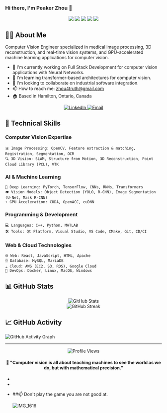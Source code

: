 ### Hi there, I'm Peaker Zhou 👋

<div align="center">
  <img src="https://img.shields.io/badge/CV-Computer%20Vision-blue" />
  <img src="https://img.shields.io/badge/AI-Machine%20Learning-green" />
  <img src="https://img.shields.io/badge/GPU-CUDA-red" />
  <img src="https://img.shields.io/badge/C++-Expert-orange" />
  <img src="https://img.shields.io/badge/Python-Expert-yellow" />
</div>

## 👨‍💻 About Me

Computer Vision Engineer specialized in medical image processing, 3D reconstruction, and real-time vision systems, and GPU-accelerated machine learning applications for computer vision.

- 🔭 I'm currently working on Full Stack Development for computer vision applications with Neural Networks.
- 🌱 I'm learning transformer-based architectures for computer vision.
- 👯 I'm looking to collaborate on industrial software integration.
- 📫 How to reach me: [zhou4truth@gmail.com](mailto:zhou4truth@gmail.com)
- 🏠 Based in Hamilton, Ontario, Canada

<div align="center">
  <a href="https://www.linkedin.com/in/gaofengzhou" target="_blank">
    <img src="https://img.shields.io/badge/LinkedIn-Connect-blue?style=for-the-badge&logo=linkedin" alt="LinkedIn" />
  </a>
  <a href="mailto:zhou4truth@gmail.com">
    <img src="https://img.shields.io/badge/Email-Contact-red?style=for-the-badge&logo=gmail" alt="Email" />
  </a>
</div>

## 🔧 Technical Skills

### Computer Vision Expertise
```
📊 Image Processing: OpenCV, Feature extraction & matching, Registration, Segmentation, OCR
🔍 3D Vision: SLAM, Structure from Motion, 3D Reconstruction, Point Cloud Library (PCL), VTK
```

### AI & Machine Learning
```
🧠 Deep Learning: PyTorch, TensorFlow, CNNs, RNNs, Transformers
👁️ Vision Models: Object Detection (YOLO, R-CNN), Image Segmentation (U-Net, Mask R-CNN)
⚡ GPU Acceleration: CUDA, OpenACC, cuDNN
```

### Programming & Development
```
💻 Languages: C++, Python, MATLAB
🛠️ Tools: Qt Platform, Visual Studio, VS Code, CMake, Git, CD/CI
```

### Web & Cloud Technologies
```
🌐 Web: React, JavaScript, HTML, Apache
🗄️ Database: MySQL, MariaDB
☁️ Cloud: AWS (EC2, S3, RDS), Google Cloud
🐳 DevOps: Docker, Linux, MacOS, Windows
```

## 📊 GitHub Stats

<div align="center">
  <img src="https://github-readme-stats.vercel.app/api?username=Zhou4truth&show_icons=true&theme=radical" alt="GitHub Stats" />
</div>

<div align="center">
  <img src="https://github-readme-streak-stats.herokuapp.com/?user=Zhou4truth&theme=radical" alt="GitHub Streak" />
</div>


## 📈 GitHub Activity

![GitHub Activity Graph](https://activity-graph.herokuapp.com/graph?username=Zhou4truth&theme=react-dark)

---

<div align="center">
  <img src="https://komarev.com/ghpvc/?username=Zhou4truth&color=blueviolet" alt="Profile Views" />
  
  <h4>💬 "Computer vision is all about teaching machines to see the world as we do, but with mathematical precision."</h4>
</div>














































-
- 
- ##📫 Don't play the game you are not good at.

    ![IMG_1616](https://github.com/Zhou4truth/Zhou4truth/assets/142247626/c1bb4d4d-9c88-4649-8f25-755933c8b88b)

